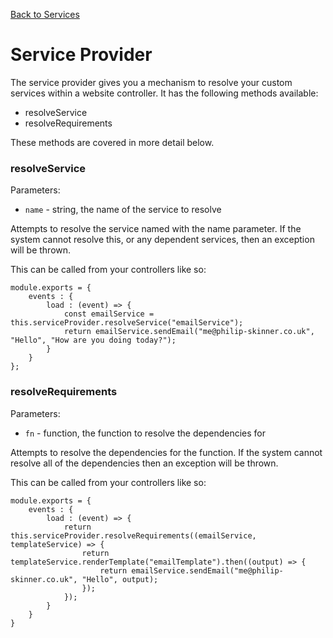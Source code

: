 [Back to Services](/src/support.documentation/services)

# Service Provider

The service provider gives you a mechanism to resolve your custom services within a website controller. It has the following methods available:

*   resolveService
*   resolveRequirements

These methods are covered in more detail below.

### resolveService

Parameters:

*   `name` - string, the name of the service to resolve

Attempts to resolve the service named with the name parameter. If the system cannot resolve this, or any dependent services, then an exception will be thrown.

This can be called from your controllers like so:

```
module.exports = {
	events : {
		load : (event) => {
			const emailService = this.serviceProvider.resolveService("emailService");
			return emailService.sendEmail("me@philip-skinner.co.uk", "Hello", "How are you doing today?");
		}
	}
};
```

### resolveRequirements

Parameters:

*   `fn` - function, the function to resolve the dependencies for

Attempts to resolve the dependencies for the function. If the system cannot resolve all of the dependencies then an exception will be thrown.

This can be called from your controllers like so:

```
module.exports = {
	events : {
		load : (event) => {
			return this.serviceProvider.resolveRequirements((emailService, templateService) => {
				return templateService.renderTemplate("emailTemplate").then((output) => {
					return emailService.sendEmail("me@philip-skinner.co.uk", "Hello", output);
				});
			});
		}
	}
}
```
